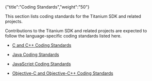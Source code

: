 {"title":"Coding Standards","weight":"50"}

This section lists coding standards for the Titanium SDK and related projects.

Contributions to the Titanium SDK and related projects are expected to follow the language-specific coding standards listed here.

* [C and C++ Coding Standards](/docs/appc/Titanium_SDK/Titanium_SDK_Guide/Contributing_to_Titanium/Platform_Development/Coding_Standards/C_and_C++_Coding_Standards/)

* [Java Coding Standards](/docs/appc/Titanium_SDK/Titanium_SDK_Guide/Contributing_to_Titanium/Platform_Development/Coding_Standards/Java_Coding_Standards/)

* [JavaScript Coding Standards](/docs/appc/Titanium_SDK/Titanium_SDK_Guide/Contributing_to_Titanium/Platform_Development/Coding_Standards/JavaScript_Coding_Standards/)

* [Objective-C and Objective-C++ Coding Standards](/docs/appc/Titanium_SDK/Titanium_SDK_Guide/Contributing_to_Titanium/Platform_Development/Coding_Standards/Objective-C_and_Objective-C++_Coding_Standards/)
